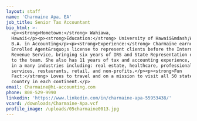 ```yaml
---
layout: staff
name: 'Charmaine Apa, EA'
job_title: Senior Tax Accountant
bio_html: >-
  <p><strong>Hometown:</strong> Wahiawa,
  Hawaii</p><p><strong>Education:</strong> University of Hawaii&mdash;West Oahu,
  B.A. in Accounting</p><p><strong>Experience:</strong> Charmaine earned an
  Enrolled Agent&rsquo;s license to represent clients before the Internal
  Revenue Service, bringing six years of IRS and State Representation experience
  to the team. She also has 11 years of tax and accounting experience, working
  in a many industries including: real estate, healthcare, professional
  services, restaurants, retail, and non-profits.</p><p><strong>Fun
  Fact:</strong> Loves to travel and on a mission to visit all 50 states and a
  country in each continent.</p>
email: Charmaine@hi-accounting.com
phone: 808-529-9990
linkedin: 'https://www.linkedin.com/in/charmaine-apa-55953438/'
vcard: /downloads/Charmaine-Apa.vcf
profile_image: /uploads/05charmaine0013.jpg
---
```


